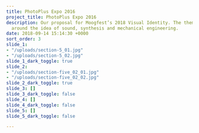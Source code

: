 ```yaml
---
title: PhotoPlus Expo 2016
project_title: PhotoPlus Expo 2016
description: Our proposal for Moogfest’s 2018 Visual Identity. The theme revolved
  around the idea of sound, synthesis and mechanical engineering.
date: 2018-09-14 15:14:30 +0000
sort_order: 3
slide_1:
- "/uploads/section-5_01.jpg"
- "/uploads/section-5_02.jpg"
slide_1_dark_toggle: true
slide_2:
- "/uploads/section-five_02_01.jpg"
- "/uploads/section-five_02_02.jpg"
slide_2_dark_toggle: true
slide_3: []
slide_3_dark_toggle: false
slide_4: []
slide_4_dark_toggle: false
slide_5: []
slide_5_dark_toggle: false

---
```

